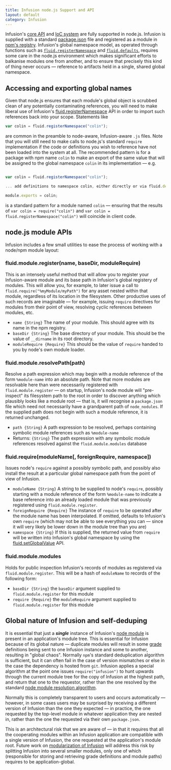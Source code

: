 ```yaml
---
title: Infusion node.js Support and API
layout: default
category: Infusion
---
```


Infusion's [core API](CoreAPI.md) and [IoC system](HowToUseInfusionIoC.md) are fully supported in node.js. Infusion is supplied with a 
standard [package.json](https://github.com/fluid-project/infusion/blob/master/package.json) file and registered as a module in [npm's registry](https://www.npmjs.com/package/infusion).
Infusion's global namespace model, as operated through functions such as [`fluid.registerNamespace`](CoreAPI.md#fluid-registernamespace-path-)
and [`fluid.defaults`](CoreAPI.md#fluid-defaults-gradename-options-), requires some care in the node.js environment which makes significant efforts to balkanise
modules one from another, and to ensure that precisely this kind of thing never occurs — reference to artifacts held
in a single, shared global namespace.

## Accessing and exporting global names

Given that node.js ensures that each module's global object is scrubbed clean of any potentially contaminating references, you will need to make liberal use of
Infusion's [fluid.registerNamespace](CoreAPI.md#fluid-registernamespace-path-) API in order to import such references back into your scope. Statements like

```javascript
var colin = fluid.registerNamespace("colin");
```

are common in the preamble to node-aware, Infusion-aware `.js` files. Note that you will still need to make calls to node.js's standard `require` implementation if the
code or definitions you wish to reference have not been loaded into the system at all. The recommended pattern is for a package with npm name `colin` to make an
export of the same value that will be assigned to the global namespace `colin` in its implementation — e.g.

```javascript

var colin = fluid.registerNamespace("colin");

... add definitions to namespace colin, either directly or via fluid.defaults

module.exports = colin;
```

is a standard pattern for a module named `colin` — ensuring that the results of `var colin = require("colin")` and `var colin = fluid.registerNamespace("colin")` 
will coincide in client code. 

## node.js module APIs

Infusion includes a few small utilities to ease the process of working with a node/npm module layout:

### fluid.module.register(name, baseDir, moduleRequire)

This is an intensely useful method that will allow you to register your Infusion-aware module and its base path in Infusion's global registery of modules.
This will allow you, for example, to later issue a call to `fluid.require("%myModule/myPath")` for any asset nested within that module, regardless of its location in 
the filesystem. Other productive uses of such records are imaginable — for example, issuing `require` directives for modules from their point of view, resolving cyclic references between modules, etc.

* `name {String}` The name of your module. This should agree with its name in the npm registry.
* `baseDir {String}` The base directory of your module. This should be the value of `__dirname` in its root directory.
* `moduleRequire {Require}` This should be the value of `require` handed to you by node's own module loader.

### fluid.module.resolvePath(path)

Resolve a path expression which may begin with a module reference of the form `%module-name` into an absolute path. Note that more
modules are resolvable here than were necessarily registered with `fluid.module.register` — on startup, Infusion's node module will "pre-inspect" its filesystem path
to the root in order to discover anything which plausibly looks like a module root — that is, it will recognise a `package.json` file which need not necessarily have a grandparent path of `node_nodules`. 
If the supplied path does not begin with such a module reference, it is returned unchanged.

* `path {String}` A path expression to be resolved, perhaps containing symbolic module references such as `%module-name`
* Returns: `{String}` The path expression with any symbolic module references resolved against the `fluid.module.modules` database

### fluid.require(moduleName[, foreignRequire, namespace]) 

Issues node's `require` against a possibly symbolic path, and possibly also install the result at a particular global namespace path from the point of view of Infusion.

* `moduleName {String}` A string to be supplied to node's `require`, possibly starting with a module reference of the form `%module-name` to indicate a base reference into an already
 loaded module that was previously registered using `fluid.module.register`.
* `foreignRequire {Require}` The instance of `require` to be operated after the module name has been interpolated. If omitted, defaults to Infusion's own `require` (which may not be able to
see everything you can — since it will very likely be lower down in the module tree than you are)
* `namespace {String}` If this is supplied, the returned value from `require` will be written into Infusion's global namespace by using the [fluid.setGlobalValue](CoreAPI.md#fluid-setglobalvalue-path-value-) API.

### fluid.module.modules

Holds for public inspection Infusion's records of modules as registered via `fluid.module.register`. This will be a hash of `moduleName` to records of the following form:

* `baseDir {String}` the `baseDir` argument supplied to `fluid.module.register` for this module
* `require {Require}` the `moduleRequire` argument supplied to `fluid.module.register` for this module


## Global nature of Infusion and self-deduping

It is essential that just a ***single*** instance of Infusion's [node module](https://www.npmjs.com/package/infusion) is present in 
an application's module tree. This is essential for Infusion because of its global nature — duplicate 
modules will result in some [grade](ComponentGrades.md) definitions being sent to 
one Infusion instance and some to another, resulting in "global chaos". Normally `npm`'s standard deduplication algorithm is sufficient, but it can often fail in the case of version mismatches
or else in the case the dependency is hosted from `git`. Infusion applies a special algorithm at the point one issues `require("infusion")` to hunt upwards through
the current module tree for the copy of Infusion at the highest path, and return that one to the requestor, rather than the one resolved by the standard [node module resolution algorithm](https://nodejs.org/api/modules.html#modules_all_together).

Normally this is completely transparent to users and occurs automatically — however, in some cases
users may be surprised by receiving a different version of Infusion than the one they expected — in practice, the one requested by the top-level module in whatever 
application they are nested in, rather than the one the requested via their own `package.json`.

This is an architectural risk that we are aware of — in that it requires that all the cooperating modules within an Infusion application are compatible with a single
version of Infusion, the one requested at the application's module root. Future work on [modularization of Infusion](https://wiki.fluidproject.org/display/fluid/Notes+on+Modularisation+of+Infusion) will address
this risk by splitting Infusion into several smaller modules, only one of which (responsible for storing and retrieving grade definitions and module paths) requires to be application-global.
